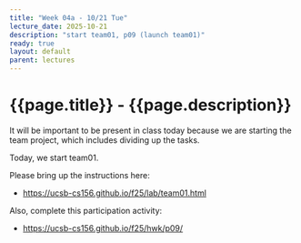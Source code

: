 ```yaml
---
title: "Week 04a - 10/21 Tue"
lecture_date: 2025-10-21
description: "start team01, p09 (launch team01)"
ready: true
layout: default
parent: lectures
---
```


# {{page.title}} - {{page.description}}

It will be important to be present in class today
because we are starting the team project, which includes
dividing up the tasks.

Today, we start team01.

Please bring up the instructions here:

* <https://ucsb-cs156.github.io/f25/lab/team01.html>

Also, complete this participation activity:

* <https://ucsb-cs156.github.io/f25/hwk/p09/>
